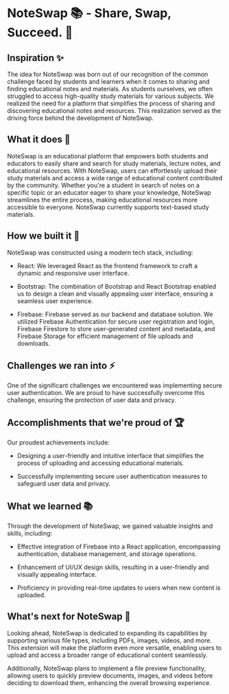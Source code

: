 # NoteSwap 📚 - Share, Swap, Succeed. 🚀

## Inspiration ✨

The idea for NoteSwap was born out of our recognition of the common challenge faced by students and learners when it comes to sharing and finding educational notes and materials. As students ourselves, we often struggled to access high-quality study materials for various subjects. We realized the need for a platform that simplifies the process of sharing and discovering educational notes and resources. This realization served as the driving force behind the development of NoteSwap.

## What it does 🚀

NoteSwap is an educational platform that empowers both students and educators to easily share and search for study materials, lecture notes, and educational resources. With NoteSwap, users can effortlessly upload their study materials and access a wide range of educational content contributed by the community. Whether you're a student in search of notes on a specific topic or an educator eager to share your knowledge, NoteSwap streamlines the entire process, making educational resources more accessible to everyone. NoteSwap currently supports text-based study materials.

## How we built it 🔧

NoteSwap was constructed using a modern tech stack, including:

- React: We leveraged React as the frontend framework to craft a dynamic and responsive user interface.

- Bootstrap: The combination of Bootstrap and React Bootstrap enabled us to design a clean and visually appealing user interface, ensuring a seamless user experience.

- Firebase: Firebase served as our backend and database solution. We utilized Firebase Authentication for secure user registration and login, Firebase Firestore to store user-generated content and metadata, and Firebase Storage for efficient management of file uploads and downloads.

## Challenges we ran into ⚡️

One of the significant challenges we encountered was implementing secure user authentication. We are proud to have successfully overcome this challenge, ensuring the protection of user data and privacy.

## Accomplishments that we're proud of 🏆

Our proudest achievements include:

- Designing a user-friendly and intuitive interface that simplifies the process of uploading and accessing educational materials.

- Successfully implementing secure user authentication measures to safeguard user data and privacy.

## What we learned 📚

Through the development of NoteSwap, we gained valuable insights and skills, including:

- Effective integration of Firebase into a React application, encompassing authentication, database management, and storage operations.

- Enhancement of UI/UX design skills, resulting in a user-friendly and visually appealing interface.

- Proficiency in providing real-time updates to users when new content is uploaded.

## What's next for NoteSwap 🔮

Looking ahead, NoteSwap is dedicated to expanding its capabilities by supporting various file types, including PDFs, images, videos, and more. This extension will make the platform even more versatile, enabling users to upload and access a broader range of educational content seamlessly.

Additionally, NoteSwap plans to implement a file preview functionality, allowing users to quickly preview documents, images, and videos before deciding to download them, enhancing the overall browsing experience.
